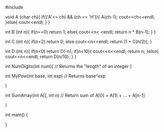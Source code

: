 #include <iostream>

void A (char ch){
  if(('A'<= ch) && (ch <= 'H')){
    A(ch-1);
    cout<<ch<<endl;
  }else{
    cout<<endl;
  }
}

int B (int n){
  if(n==0)
    return 1;
  else{
    cout<<n<
    <endl;
    return n * B(n-1);
  }
}

int C (int n){
  if(n<2)
    return 0;
  else
    cout<<n<<endl;
    return (1 + C(n/2));
}

int D (int n){
  if(n<0)
    return D(-n);
    if(n<10){
      cout<<n<<endl;
      return n;
    }else{
      cout<<n<<endl;
      return D(n/10);
  }
}

int NumDigits(int num){
    // Returns the "length" of an integer
}

int MyPow(int base, int exp)
    // Returns base^exp


)

int SumArray(int A[], int n)
    // Return sum of A[0] + A[1] + … + A[n-1]


)

int main() {
    
}
